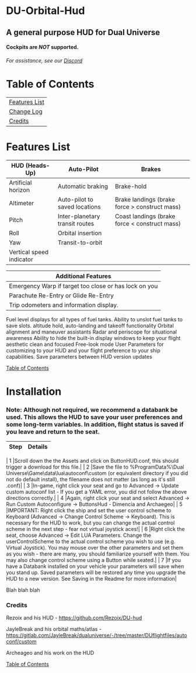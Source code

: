 



# DU-Orbital-Hud
## A general purpose HUD for Dual Universe
#### Cockpits are *NOT* supported.
###### For assistance, see our [Discord](https://discord.gg/sRaqzmS)

# Table of Contents
| |
|------|
| [Features List](#features-list) |
| [Change Log](./ChangeLog.md) |
| [Credits](#credits) |

# Features List

| HUD (Heads-Up) | Auto-Pilot | Brakes|
| --- | --- | --- |
Artificial horizon | Automatic braking | Brake-hold
Altimeter | Auto-pilot to saved locations | Brake landings (brake force > construct mass)
Pitch | Inter-planetary transit routes |Coast landings (brake force < construct mass)
Roll | Orbital insertion | 
Yaw | Transit-to-orbit | 
Vertical speed indicator |   | 


| Additional Features | 
| --- |
| Emergency Warp if target too close or has lock on you |
|Parachute Re-Entry or Glide Re-Entry|
|Trip odometers and information display.|
Fuel level displays for all types of fuel tanks. Ability to unslot fuel tanks to save slots.
altitude hold, auto-landing and takeoff functionality
Orbital alignment and maneuver assistants
Radar and periscope for situational awareness
Ability to hide the built-in display windows to keep your flight aesthetic clean and focused
Free-look mode
User Parameters for customizing to your HUD and your flight preference to your ship capabilities.
Save parameters between HUD version updates

[Table of Contents](#table-of-contents)


# Installation

### Note: Although not required, we recommend a databank be used.  This allows the HUD to save your user preferences and some long-term variables.  In addition, flight status is saved if you leave and return to the seat.

| Step |Details  |
| --- | --- |

| 1 |Scroll down the the Assets and click on ButtonHUD.conf, this should trigger a download for this file.|
| 2 |Save the file to %ProgramData%\Dual Universe\Game\data\lua\autoconf\custom (or equivalent directory if you did not do default install), the filename does not matter (as long as it's still .conf)|
| 3 |In-game, right click your seat and go to Advanced -> Update custom autoconf list - If you get a YAML error, you did not follow the above directions correctly.|
| 4 |Again, right click your seat and select Advanced -> Run Custom Autoconfigure -> ButtonsHud - Dimencia and Archaegeo|
| 5 |IMPORTANT: Right click the ship and set the user control scheme to Keyboard (Advanced -> Change Control Scheme -> Keyboard). This is necessary for the HUD to work, but you can change the actual control scheme in the next step - fear not virtual joystick aces!|
| 6 |Right click the seat, choose Advanced -> Edit LUA Parameters. Change the userControlScheme to the actual control scheme you wish to use (e.g. Virtual Joystick). You may mouse over the other parameters and set them as you wish - there are many, you should familiarize yourself with them. You may also change control scheme using a Button while seated.|
| 7 |If you have a Databank installed on your vehicle your parameters will save when you stand up. Saved parameters will be restored any time you upgrade the HUD to a new version. See Saving in the Readme for more information|

Blah blah blah





### Credits

Rezoix and his HUD - https://github.com/Rezoix/DU-hud

JayleBreak and his orbital maths/atlas - https://gitlab.com/JayleBreak/dualuniverse/-/tree/master/DUflightfiles/autoconf/custom

Archeageo and his work on the HUD

[Table of Contents](#table-of-contents)
